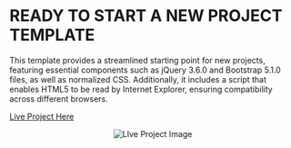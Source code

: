 # READY TO START A NEW PROJECT TEMPLATE

This template provides a streamlined starting point for new projects, featuring essential components such as jQuery 3.6.0 and Bootstrap 5.1.0 files, as well as normalized CSS. Additionally, it includes a script that enables HTML5 to be read by Internet Explorer, ensuring compatibility across different browsers.


[Live Project Here]()

<p align="center"><img src="./assets/readme/features/watches_clocks_responsiveness.jpg"
        alt="LIve Project Image"></p>



